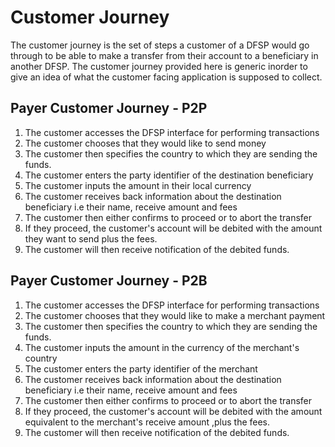 # Customer Journey
The customer journey is the set of steps a customer of a DFSP would go through to be able to make a transfer from their account to a beneficiary in another DFSP. The customer journey provided here is generic inorder to give an idea of what the customer facing application is supposed to collect.

## Payer Customer Journey - P2P
1. The customer accesses the DFSP interface for performing transactions
2. The customer chooses that they would like to send money
3. The customer then specifies the country to which they are sending the funds.
4. The customer enters the party identifier of the destination beneficiary
5. The customer inputs the amount in their local currency 
6. The customer receives back information about the destination beneficiary i.e their name, receive amount and fees
7. The customer then either confirms to proceed or to abort the transfer
8. If they proceed, the customer's account will be debited with the amount they want to send plus the fees.
9. The customer will then receive notification of the debited funds.


## Payer Customer Journey - P2B
1. The customer accesses the DFSP interface for performing transactions
2. The customer chooses that they would like to make a merchant payment
3. The customer then specifies the country to which they are sending the funds.
3. The customer inputs the amount in the currency of the merchant's country
4. The customer enters the party identifier of the merchant
6. The customer receives back information about the destination beneficiary i.e their name, receive amount and fees
7. The customer then either confirms to proceed or to abort the transfer
8. If they proceed, the customer's account will be debited with the amount equivalent to the merchant's receive amount ,plus the fees.
9. The customer will then receive notification of the debited funds.
